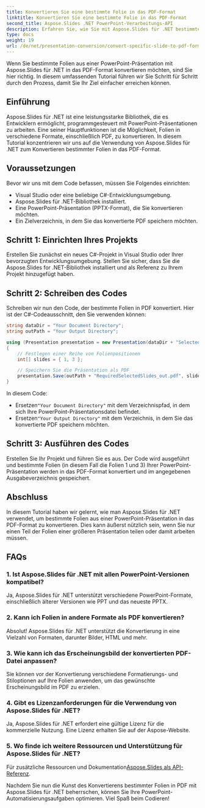 ```yaml
---
title: Konvertieren Sie eine bestimmte Folie in das PDF-Format
linktitle: Konvertieren Sie eine bestimmte Folie in das PDF-Format
second_title: Aspose.Slides .NET PowerPoint-Verarbeitungs-API
description: Erfahren Sie, wie Sie mit Aspose.Slides für .NET bestimmte PowerPoint-Folien in das PDF-Format konvertieren. Schritt-für-Schritt-Anleitung mit Codebeispielen.
type: docs
weight: 19
url: /de/net/presentation-conversion/convert-specific-slide-to-pdf-format/
---
```



Wenn Sie bestimmte Folien aus einer PowerPoint-Präsentation mit Aspose.Slides für .NET in das PDF-Format konvertieren möchten, sind Sie hier richtig. In diesem umfassenden Tutorial führen wir Sie Schritt für Schritt durch den Prozess, damit Sie Ihr Ziel einfacher erreichen können.

## Einführung

Aspose.Slides für .NET ist eine leistungsstarke Bibliothek, die es Entwicklern ermöglicht, programmgesteuert mit PowerPoint-Präsentationen zu arbeiten. Eine seiner Hauptfunktionen ist die Möglichkeit, Folien in verschiedene Formate, einschließlich PDF, zu konvertieren. In diesem Tutorial konzentrieren wir uns auf die Verwendung von Aspose.Slides für .NET zum Konvertieren bestimmter Folien in das PDF-Format.

## Voraussetzungen

Bevor wir uns mit dem Code befassen, müssen Sie Folgendes einrichten:

- Visual Studio oder eine beliebige C#-Entwicklungsumgebung.
- Aspose.Slides für .NET-Bibliothek installiert.
- Eine PowerPoint-Präsentation (PPTX-Format), die Sie konvertieren möchten.
- Ein Zielverzeichnis, in dem Sie das konvertierte PDF speichern möchten.

## Schritt 1: Einrichten Ihres Projekts

Erstellen Sie zunächst ein neues C#-Projekt in Visual Studio oder Ihrer bevorzugten Entwicklungsumgebung. Stellen Sie sicher, dass Sie die Aspose.Slides for .NET-Bibliothek installiert und als Referenz zu Ihrem Projekt hinzugefügt haben.

## Schritt 2: Schreiben des Codes

Schreiben wir nun den Code, der bestimmte Folien in PDF konvertiert. Hier ist der C#-Codeausschnitt, den Sie verwenden können:

```csharp
string dataDir = "Your Document Directory";
string outPath = "Your Output Directory";

using (Presentation presentation = new Presentation(dataDir + "SelectedSlides.pptx"))
{
    // Festlegen einer Reihe von Folienpositionen
    int[] slides = { 1, 3 };

    // Speichern Sie die Präsentation als PDF
    presentation.Save(outPath + "RequiredSelectedSlides_out.pdf", slides, SaveFormat.Pdf);
}
```

In diesem Code:

-  Ersetzen`"Your Document Directory"` mit dem Verzeichnispfad, in dem sich Ihre PowerPoint-Präsentationsdatei befindet.
-  Ersetzen`"Your Output Directory"` mit dem Verzeichnis, in dem Sie das konvertierte PDF speichern möchten.

## Schritt 3: Ausführen des Codes

Erstellen Sie Ihr Projekt und führen Sie es aus. Der Code wird ausgeführt und bestimmte Folien (in diesem Fall die Folien 1 und 3) Ihrer PowerPoint-Präsentation werden in das PDF-Format konvertiert und im angegebenen Ausgabeverzeichnis gespeichert.

## Abschluss

In diesem Tutorial haben wir gelernt, wie man Aspose.Slides für .NET verwendet, um bestimmte Folien aus einer PowerPoint-Präsentation in das PDF-Format zu konvertieren. Dies kann äußerst nützlich sein, wenn Sie nur einen Teil der Folien einer größeren Präsentation teilen oder damit arbeiten müssen.

## FAQs

### 1. Ist Aspose.Slides für .NET mit allen PowerPoint-Versionen kompatibel?

Ja, Aspose.Slides für .NET unterstützt verschiedene PowerPoint-Formate, einschließlich älterer Versionen wie PPT und das neueste PPTX.

### 2. Kann ich Folien in andere Formate als PDF konvertieren?

Absolut! Aspose.Slides für .NET unterstützt die Konvertierung in eine Vielzahl von Formaten, darunter Bilder, HTML und mehr.

### 3. Wie kann ich das Erscheinungsbild der konvertierten PDF-Datei anpassen?

Sie können vor der Konvertierung verschiedene Formatierungs- und Stiloptionen auf Ihre Folien anwenden, um das gewünschte Erscheinungsbild im PDF zu erzielen.

### 4. Gibt es Lizenzanforderungen für die Verwendung von Aspose.Slides für .NET?

Ja, Aspose.Slides für .NET erfordert eine gültige Lizenz für die kommerzielle Nutzung. Eine Lizenz erhalten Sie auf der Aspose-Website.

### 5. Wo finde ich weitere Ressourcen und Unterstützung für Aspose.Slides für .NET?

Für zusätzliche Ressourcen und Dokumentation[Aspose.Slides als API-Referenz](https://reference.aspose.com/slides/net/).

Nachdem Sie nun die Kunst des Konvertierens bestimmter Folien in PDF mit Aspose.Slides für .NET beherrschen, können Sie Ihre PowerPoint-Automatisierungsaufgaben optimieren. Viel Spaß beim Codieren!